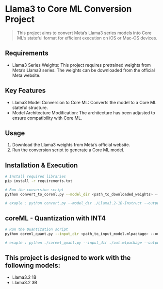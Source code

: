 # Llama3 to Core ML Conversion Project

> This project aims to convert Meta’s Llama3 series models into Core ML’s stateful format for efficient execution on iOS or Mac-OS devices.


## Requirements
- Llama3 Series Weights: This project requires pretrained weights from Meta’s Llama3 series. The weights can be downloaded from the official Meta website.

## Key Features
- Llama3 Model Conversion to Core ML: Converts the model to a Core ML stateful structure.
- Model Architecture Modification: The architecture has been adjusted to ensure compatibility with Core ML.


## Usage

1. 	Download the Llama3 weights from Meta’s official website.
2.	Run the conversion script to generate a Core ML model.


## Installation & Execution

``` bash
# Install required libraries
pip install -r requirements.txt

# Run the conversion script
python convert_to_coreml.py --model_dir <path_to_downloaded_weights> --output_dir <path_to_save_model.mlpackage>

# exaple : python convert.py --model_dir ./Llama3.2-1B-Instruct --output_dir ./out.mlpackage 
```

## coreML - Quantization with INT4

``` bash
# Run the Quantization script
python coreml_quant.py --input_dir <path_to_input_model.mlpackage> --output_dir <path_to_save_quantized_model>

# exaple : python ./coreml_quant.py --input_dir ./out.mlpackage --output_dir ./quant_models
```


## This project is designed to work with the following models:
- Llama3.2 1B
- Llama3.2 3B
